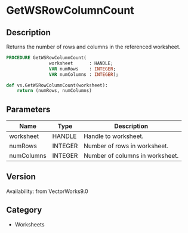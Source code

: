 # GetWSRowColumnCount

## Description
Returns the number of rows and columns in the referenced worksheet.

```pascal
PROCEDURE GetWSRowColumnCount(
				worksheet      : HANDLE;
				VAR numRows    : INTEGER;
				VAR numColumns : INTEGER);
```

```python
def vs.GetWSRowColumnCount(worksheet):
    return (numRows, numColumns)
```

## Parameters
|Name|Type|Description|
|---|---|---|
|worksheet|HANDLE|Handle to worksheet.|
|numRows|INTEGER|Number of rows in worksheet.|
|numColumns|INTEGER|Number of columns in worksheet.|

## Version
Availability: from VectorWorks9.0

## Category
* Worksheets

